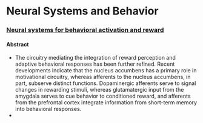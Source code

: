 # Neural Systems and Behavior
### [Neural systems for behavioral activation and reward](https://www.sciencedirect.com/science/article/abs/pii/S0959438899800312)
#### Abstract
- The circuitry mediating the integration of reward perception and adaptive behavioral responses has been further refined. Recent developments indicate that the nucleus accumbens has a primary role in motivational circuitry, whereas afferents to the nucleus accumbens, in part, subserve distinct functions. Dopaminergic afferents serve to signal changes in rewarding stimuli, whereas glutamatergic input from the amygdala serves to cue behavior to conditioned reward, and afferents from the prefrontal cortex integrate information from short-term memory into behavioral responses.
- 
